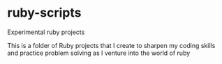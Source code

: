 ruby-scripts
============

Experimental ruby projects

This is a folder of Ruby projects that I create to sharpen my coding skills and practice problem solving as I venture into the world of ruby
